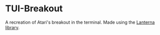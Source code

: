 # TUI-Breakout
A recreation of Atari's breakout in the terminal. Made using the [Lanterna library](https://github.com/mabe02/lanterna).
